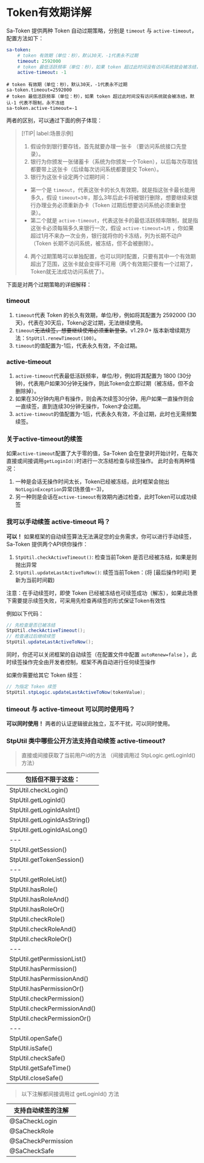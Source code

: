 # Token有效期详解

<!-- 本篇介绍Token有效期的详细用法 -->

Sa-Token 提供两种 Token 自动过期策略，分别是 `timeout` 与 `active-timeout`，配置方法如下：

<!---------------------------- tabs:start ---------------------------->
<!------------- tab:yaml 风格  ------------->
``` yaml
sa-token: 
	# token 有效期（单位：秒），默认30天，-1代表永不过期 
	timeout: 2592000
	# token 最低活跃频率（单位：秒），如果 token 超过此时间没有访问系统就会被冻结，默认-1 代表不限制，永不冻结
	active-timeout: -1
```
<!------------- tab:properties 风格  ------------->
``` properties
# token 有效期（单位：秒），默认30天，-1代表永不过期 
sa-token.timeout=2592000
# token 最低活跃频率（单位：秒），如果 token 超过此时间没有访问系统就会被冻结，默认-1 代表不限制，永不冻结
sa-token.active-timeout=-1
```
<!---------------------------- tabs:end ---------------------------->


两者的区别，可以通过下面的例子体现：

> [!TIP| label:场景示例] 
> 1. 假设你到银行要存钱，首先就要办理一张卡 （要访问系统接口先登录）。
> 2. 银行为你颁发一张储蓄卡（系统为你颁发一个Token），以后每次存取钱都要带上这张卡（后续每次访问系统都要提交 Token）。
> 3. 银行为这张卡设定两个过期时间：
> 	- 第一个是 `timeout`，代表这张卡的长久有效期，就是指这张卡最长能用多久，假设 `timeout=3年`，那么3年后此卡将被银行删除，想要继续来银行办理业务必须重新办卡（Token 过期后想要访问系统必须重新登录）。
> 	- 第二个就是 `active-timeout`，代表这张卡的最低活跃频率限制，就是指这张卡必须每隔多久来银行一次，假设 `active-timeout=1月` ，你如果超过1月不来办一次业务，银行就将你的卡冻结，列为长期不动户（Token 长期不访问系统，被冻结，但不会被删除）。
> 4. 两个过期策略可以单独配置，也可以同时配置，只要有其中一个有效期超出了范围，这张卡就会变得不可用（两个有效期只要有一个过期了，Token就无法成功访问系统了）。

下面是对两个过期策略的详细解释：

### timeout
1. `timeout`代表 Token 的长久有效期，单位/秒，例如将其配置为 2592000 (30天)，代表在30天后，Token必定过期，无法继续使用。
2. `timeout`~~无法续签，想要继续使用必须重新登录~~。v1.29.0+ 版本新增续期方法：`StpUtil.renewTimeout(100)`。
3. `timeout`的值配置为-1后，代表永久有效，不会过期。


### active-timeout
1. `active-timeout`代表最低活跃频率，单位/秒，例如将其配置为 1800 (30分钟)，代表用户如果30分钟无操作，则此Token会立即过期（被冻结，但不会删除掉）。
2. 如果在30分钟内用户有操作，则会再次续签30分钟，用户如果一直操作则会一直续签，直到连续30分钟无操作，Token才会过期。
3. `active-timeout`的值配置为-1后，代表永久有效，不会过期，此时也无需频繁续签。


### 关于active-timeout的续签
如果`active-timeout`配置了大于零的值，Sa-Token 会在登录时开始计时，在每次直接或间接调用`getLoginId()`时进行一次冻结检查与续签操作。
此时会有两种情况：
1. 一种是会话无操作时间太长，Token已经被冻结，此时框架会抛出`NotLoginException`异常(场景值=-3)，
2. 另一种则是会话在`active-timeout`有效期内通过检查，此时Token可以成功续签 


### 我可以手动续签 active-timeout 吗？
**可以！**
如果框架的自动续签算法无法满足您的业务需求，你可以进行手动续签，Sa-Token 提供两个API供你操作：
1. `StpUtil.checkActiveTimeout()`: 检查当前Token 是否已经被冻结，如果是则抛出异常
2. `StpUtil.updateLastActiveToNow()`: 续签当前Token：(将 [最后操作时间] 更新为当前时间戳) 

注意：在手动续签时，即使 Token 已经被冻结也可续签成功（解冻），如果此场景下需要提示续签失败，可采用先检查再续签的形式保证Token有效性 

例如以下代码：
``` java
// 先检查是否已被冻结
StpUtil.checkActiveTimeout();
// 检查通过后继续续签
StpUtil.updateLastActiveToNow();
```

同时，你还可以关闭框架的自动续签（在配置文件中配置 `autoRenew=false` ），此时续签操作完全由开发者控制，框架不再自动进行任何续签操作

如果你需要给其它 Token 续签：

``` java
// 为指定 Token 续签 
StpUtil.stpLogic.updateLastActiveToNow(tokenValue);
```


### timeout 与 active-timeout 可以同时使用吗？
**可以同时使用！** 
两者的认证逻辑彼此独立，互不干扰，可以同时使用。


### StpUtil 类中哪些公开方法支持自动续签 active-timeout? 
> 直接或间接获取了当前用户id的方法 （间接调用过 StpLogic.getLoginId() 方法）

| 包括但不限于这些： |
|---|
| StpUtil.checkLogin() |
| StpUtil.getLoginId() |
| StpUtil.getLoginIdAsInt() |
| StpUtil.getLoginIdAsString() |
| StpUtil.getLoginIdAsLong() |
|---|
| StpUtil.getSession() |
| StpUtil.getTokenSession() |
|---|
| StpUtil.getRoleList() |
| StpUtil.hasRole() |
| StpUtil.hasRoleAnd() |
| StpUtil.hasRoleOr() |
| StpUtil.checkRole() |
| StpUtil.checkRoleAnd() |
| StpUtil.checkRoleOr() |
|---|
| StpUtil.getPermissionList() |
| StpUtil.hasPermission() |
| StpUtil.hasPermissionAnd() |
| StpUtil.hasPermissionOr() |
| StpUtil.checkPermission() |
| StpUtil.checkPermissionAnd() |
| StpUtil.checkPermissionOr() |
|---|
| StpUtil.openSafe() |
| StpUtil.isSafe() |
| StpUtil.checkSafe() |
| StpUtil.getSafeTime() |
| StpUtil.closeSafe() |

> 以下注解都间接调用过 getLoginId() 方法

| 支持自动续签的注解 |
|---|
| @SaCheckLogin      |
| @SaCheckRole       |
| @SaCheckPermission |
| @SaCheckSafe       |
